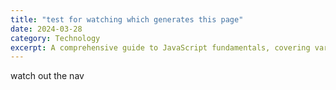 ```yaml
---
title: "test for watching which generates this page"
date: 2024-03-28
category: Technology
excerpt: A comprehensive guide to JavaScript fundamentals, covering variables, functions, and objects
---
```

watch out the nav